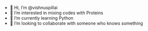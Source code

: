 - 👋 Hi, I’m @vishnuspillai
- 👀 I’m interested in mixing codes with Proteins
- 🌱 I’m currently learning Python
- 💞️ I’m looking to collaborate with someone who knows something
  

<!---
vishnuspillai/vishnuspillai is a ✨ special ✨ repository because its `README.md` (this file) appears on your GitHub profile.
You can click the Preview link to take a look at your changes.
--->

